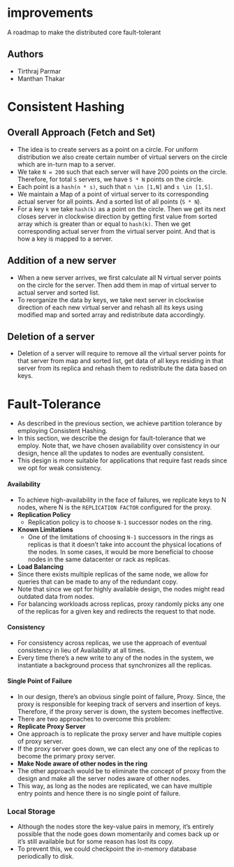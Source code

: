 # improvements
A roadmap to make the distributed core fault-tolerant

## Authors
- Tirthraj Parmar
- Manthan Thakar

# Consistent Hashing
## Overall Approach (Fetch and Set)
* The idea is to create servers as a point on a circle. For uniform distribution we also create certain number of virtual servers on the circle which are in-turn map to a server. 
* We take `N = 200` such that each server will have 200 points on the circle. Therefore, for total `S` servers, we have `S * N` points on the circle.  
* Each point is a  `hash(n * s)`, such that `n \in [1,N]` and `s \in [1,S]`.
* We maintain a Map of a point of virtual server to its corresponding actual server for all points. And a sorted list of all points (`S * N`).
* For a key `k` we take `hash(k)` as a point on the circle. Then we get its next closes server in clockwise direction by getting first value from sorted array which is greater than or equal to `hash(k)`. Then we get corresponding actual server from the virtual server point. And that is how a key is mapped to a server.

## Addition of a new server
* When a new server arrives, we first calculate all N virtual server points on the circle for the server. Then add them in map of virtual server to actual server and sorted list.
* To reorganize the data by keys, we take next server in clockwise direction of each new virtual server and rehash all its keys using modified map and sorted array and redistribute data accordingly.

## Deletion of a server
* Deletion of a server will require to remove all the virtual server points for that server from map and sorted list, get data of all keys residing in that server from its replica and rehash them to redistribute the data based on keys.

# Fault-Tolerance
- As described in the previous section, we achieve partition tolerance by employing Consistent Hashing. 
- In this section, we describe the design for fault-tolerance that we employ. Note that, we have chosen availability over consistency in our design, hence all the updates to nodes are eventually consistent.
- This design is more suitable for applications that require fast reads since we opt for weak consistency.
#### Availability
- To achieve high-availability in the face of failures, we replicate keys to N nodes, where N is the `REPLICATION FACTOR` configured for the proxy.
- **Replication Policy**
	- Replication policy is to choose `N-1` successor nodes on the ring.
- **Known Limitations**
	- One of the limitations of choosing `N-1` successors in the rings as replicas is that it doesn’t take into account the physical locations of the nodes. In some cases, it would be more beneficial to choose nodes in the same datacenter or rack as replicas.
- **Load Balancing**
- Since there exists multiple replicas of the same node, we allow for queries that can be made to any of the redundant copy.
- Note that since we opt for highly available design, the nodes might read outdated data from nodes.
- For balancing workloads across replicas, proxy randomly picks any one of the replicas for a given key and redirects the request to that node. 
#### Consistency
- For consistency across replicas, we use the approach of eventual consistency in lieu of Availability at all times.
- Every time there’s a new write to any of the nodes in the system, we instantiate a background process that synchronizes all the replicas.
#### Single Point of Failure
- In our design, there’s an obvious single point of failure, Proxy. Since, the proxy is responsible for keeping track of servers and insertion of keys. Therefore, if the proxy server is down, the system becomes ineffective.
- There are two approaches to overcome this problem:
- **Replicate Proxy Server**
- One approach is to replicate the proxy server and have multiple copies of proxy server. 
- If the proxy server goes down, we can elect any one of the replicas to become the primary proxy server.
- **Make Node aware of other nodes in the ring**
- The other approach would be to eliminate the concept of proxy from the design and make all the server nodes aware of other nodes.
- This way, as long as the nodes are replicated, we can have multiple entry points and hence there is no single point of failure.
### Local Storage
- Although the nodes store the key-value pairs in memory, it’s entirely possible that the node goes down momentarily and comes back up or it’s still available but for some reason has lost its copy.
- To prevent this, we could checkpoint the in-memory database periodically to disk. 
